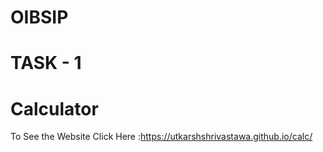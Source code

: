 # OIBSIP

# TASK - 1 
# Calculator
To See the Website Click Here :https://utkarshshrivastawa.github.io/calc/
